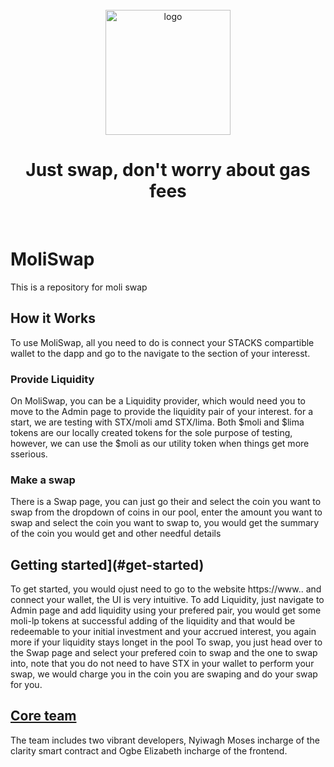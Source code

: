 <div align="center">
  <br>
  <img alt="logo" src="/image.png" width="200px">
  <h1>Just swap, don't worry about gas fees</h1>
</div>
<br>

# MoliSwap
This is a repository for moli swap

## How it Works
To use MoliSwap, all you need to do is connect your STACKS compartible wallet to the dapp and go to the navigate to the section of your interesst.
### Provide Liquidity
On MoliSwap, you can be a Liquidity provider, which would need you to move to the Admin page to provide the liquidity pair of your interest.
for a start, we are testing with STX/moli amd STX/lima. Both $moli and $lima tokens are our locally created tokens for the sole purpose of testing, however,
we can use the $moli as our utility token when things get more sserious.
### Make a swap
There is a Swap page, you can just go their and select the coin you want to swap from the dropdown of coins in our pool, enter the amount you want to swap and select the coin you 
want to swap to, you would get the summary of the coin you would get and other needful details


## Getting started](#get-started)
To get started, you would ojust need to go to the website https://www.. and connect your wallet, the UI is very intuitive.
To add Liquidity, just navigate to Admin page and add liquidity using your prefered pair, you would get some moli-lp tokens at successful adding of 
the liquidity and that would be redeemable to your initial investment and your accrued interest, you again more if your liquidity stays longet in the 
pool
To swap, you just head over to the Swap page and select your prefered coin to swap and the one to swap into, note that you do not need to have 
STX in your wallet to perform your swap, we would charge you in the coin you are swaping and do your swap for you.

## [Core team](#core-team)
The team includes two vibrant developers, Nyiwagh Moses incharge of the clarity smart contract and Ogbe Elizabeth incharge of the frontend.
